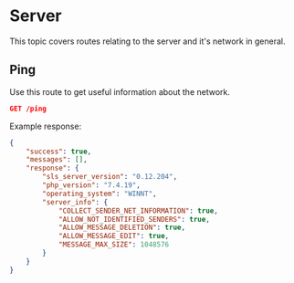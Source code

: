 # Server

This topic covers routes relating to the server and it's network in general.

## Ping

Use this route to get useful information about the network.

```json
GET /ping
```

Example response:

```json
{
	"success": true,
	"messages": [],
	"response": {
		"sls_server_version": "0.12.204",
		"php_version": "7.4.19",
		"operating_system": "WINNT",
		"server_info": {
			"COLLECT_SENDER_NET_INFORMATION": true,
			"ALLOW_NOT_IDENTIFIED_SENDERS": true,
			"ALLOW_MESSAGE_DELETION": true,
			"ALLOW_MESSAGE_EDIT": true,
			"MESSAGE_MAX_SIZE": 1048576
		}
	}
}
```